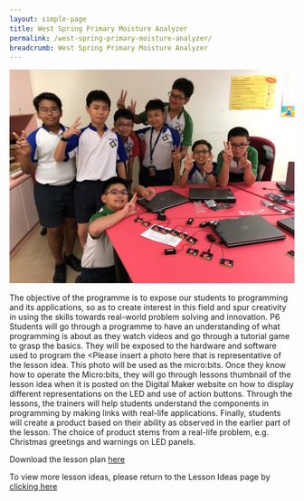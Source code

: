 ```yaml
---
layout: simple-page
title: West Spring Primary Moisture Analyzer
permalink: /west-spring-primary-moisture-analyzer/
breadcrumb: West Spring Primary Moisture Analyzer
---
```


![LED panel](/images/in-schools/digital-maker/overview/lesson-plans/primary/Sengkang-primary-LED-panel.jpg)

The objective of the programme is to expose our students to programming and its applications, so as to create interest in this field and spur creativity in using the skills towards real-world problem solving and innovation.
P6 Students will go through a programme to have an understanding of what programming is about as they watch videos and go through a tutorial game to grasp the basics. They will be exposed to the hardware and software used to program the <Please insert a photo here that is representative of the lesson idea. This photo will be used as the micro:bits. Once they know how to operate the Micro:bits, they will go through lessons thumbnail of the lesson idea when it is posted on the Digital Maker website on how to display different representations on the LED and use of action buttons. Through the lessons, the trainers will help students understand the components in programming by making links with real-life applications. Finally, students will create a product based on their ability as observed in the earlier part of the lesson. The choice of product stems from a real-life problem, e.g. Christmas greetings and warnings on LED panels.

Download the lesson plan [here](/files/lesson-plans/primary-schools/design-and-technology/Sengkang-primary-LED-panel.zip)

To view more lesson ideas, please return to the Lesson Ideas page by [clicking here](/in-schools/digital-maker/lesson-ideas-primary/)
